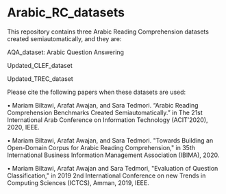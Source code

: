# Arabic_RC_datasets
This repository contains three Arabic Reading Comprehension datasets created semiautomatically, and they are:

AQA_dataset: Arabic Question Answering

Updated_CLEF_dataset

Updated_TREC_dataset

Please cite the following papers when these datasets are used:

•	Mariam Biltawi, Arafat Awajan, and Sara Tedmori. “Arabic Reading Comprehension Benchmarks Created Semiautomatically.” in The 21st International Arab Conference on Information Technology (ACIT’2020), 2020, IEEE.

•	Mariam Biltawi, Arafat Awajan, and Sara Tedmori. "Towards Building an Open-Domain Corpus for Arabic Reading Comprehension," in 35th International Business Information Management Association (IBIMA), 2020.

•	Mariam Biltawi, Arafat Awajan and Sara Tedmori, "Evaluation of Question Classification," in 2019 2nd International Conference on new Trends in Computing Sciences (ICTCS), Amman, 2019, IEEE.
